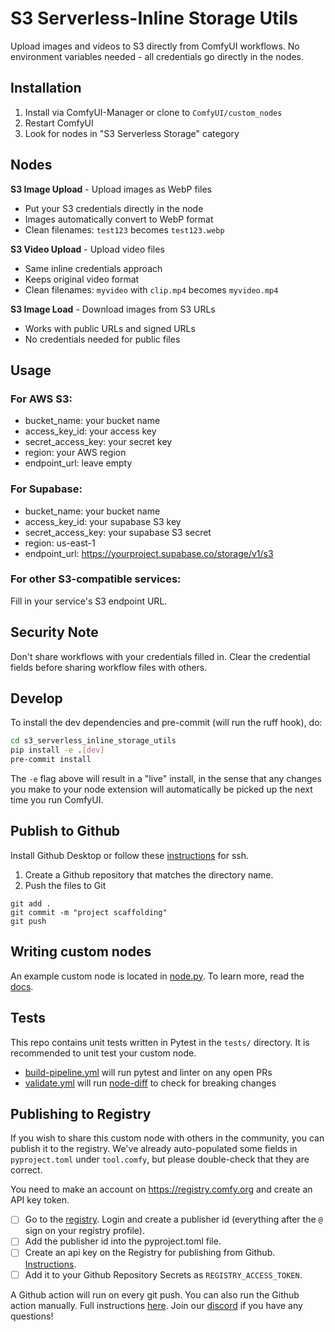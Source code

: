 # S3 Serverless-Inline Storage Utils

Upload images and videos to S3 directly from ComfyUI workflows. No environment variables needed - all credentials go directly in the nodes.

## Installation

1. Install via ComfyUI-Manager or clone to `ComfyUI/custom_nodes`
2. Restart ComfyUI
3. Look for nodes in "S3 Serverless Storage" category

## Nodes

**S3 Image Upload** - Upload images as WebP files
- Put your S3 credentials directly in the node
- Images automatically convert to WebP format
- Clean filenames: `test123` becomes `test123.webp`

**S3 Video Upload** - Upload video files  
- Same inline credentials approach
- Keeps original video format
- Clean filenames: `myvideo` with `clip.mp4` becomes `myvideo.mp4`

**S3 Image Load** - Download images from S3 URLs
- Works with public URLs and signed URLs
- No credentials needed for public files

## Usage

### For AWS S3:
- bucket_name: your bucket name
- access_key_id: your access key  
- secret_access_key: your secret key
- region: your AWS region
- endpoint_url: leave empty

### For Supabase:
- bucket_name: your bucket name
- access_key_id: your supabase S3 key
- secret_access_key: your supabase S3 secret  
- region: us-east-1
- endpoint_url: https://yourproject.supabase.co/storage/v1/s3

### For other S3-compatible services:
Fill in your service's S3 endpoint URL.

## Security Note

Don't share workflows with your credentials filled in. Clear the credential fields before sharing workflow files with others.

## Develop

To install the dev dependencies and pre-commit (will run the ruff hook), do:

```bash
cd s3_serverless_inline_storage_utils
pip install -e .[dev]
pre-commit install
```

The `-e` flag above will result in a "live" install, in the sense that any changes you make to your node extension will automatically be picked up the next time you run ComfyUI.

## Publish to Github

Install Github Desktop or follow these [instructions](https://docs.github.com/en/authentication/connecting-to-github-with-ssh/generating-a-new-ssh-key-and-adding-it-to-the-ssh-agent) for ssh.

1. Create a Github repository that matches the directory name. 
2. Push the files to Git
```
git add .
git commit -m "project scaffolding"
git push
``` 

## Writing custom nodes

An example custom node is located in [node.py](src/s3_serverless_inline_storage_utils/nodes.py). To learn more, read the [docs](https://docs.comfy.org/essentials/custom_node_overview).


## Tests

This repo contains unit tests written in Pytest in the `tests/` directory. It is recommended to unit test your custom node.

- [build-pipeline.yml](.github/workflows/build-pipeline.yml) will run pytest and linter on any open PRs
- [validate.yml](.github/workflows/validate.yml) will run [node-diff](https://github.com/Comfy-Org/node-diff) to check for breaking changes

## Publishing to Registry

If you wish to share this custom node with others in the community, you can publish it to the registry. We've already auto-populated some fields in `pyproject.toml` under `tool.comfy`, but please double-check that they are correct.

You need to make an account on https://registry.comfy.org and create an API key token.

- [ ] Go to the [registry](https://registry.comfy.org). Login and create a publisher id (everything after the `@` sign on your registry profile). 
- [ ] Add the publisher id into the pyproject.toml file.
- [ ] Create an api key on the Registry for publishing from Github. [Instructions](https://docs.comfy.org/registry/publishing#create-an-api-key-for-publishing).
- [ ] Add it to your Github Repository Secrets as `REGISTRY_ACCESS_TOKEN`.

A Github action will run on every git push. You can also run the Github action manually. Full instructions [here](https://docs.comfy.org/registry/publishing). Join our [discord](https://discord.com/invite/comfyorg) if you have any questions!

